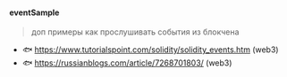#### eventSample

> доп примеры как прослушивать события из блокчена 
- 🐟 https://www.tutorialspoint.com/solidity/solidity_events.htm (web3)
- 🐟 https://russianblogs.com/article/7268701803/ (web3)



